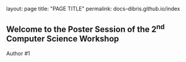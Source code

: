 layout: page
title: "PAGE TITLE"
permalink: docs-dibris.github.io/index

## Welcome to the Poster Session of the 2<sup>nd</sup> Computer Science Workshop


Author #1 
